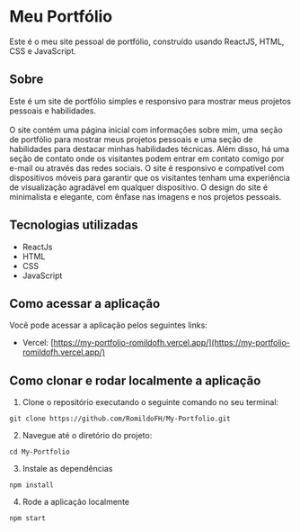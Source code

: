 # Meu Portfólio

Este é o meu site pessoal de portfólio, construído usando ReactJS, HTML, CSS e JavaScript.

## Sobre

Este é um site de portfólio simples e responsivo para mostrar meus projetos pessoais e habilidades.
<br></br>
O site contém uma página inicial com informações sobre mim, uma seção de portfólio para mostrar meus projetos pessoais e uma seção de habilidades para destacar minhas habilidades técnicas. Além disso, há uma seção de contato onde os visitantes podem entrar em contato comigo por e-mail ou através das redes sociais. O site é responsivo e compatível com dispositivos móveis para garantir que os visitantes tenham uma experiência de visualização agradável em qualquer dispositivo. O design do site é minimalista e elegante, com ênfase nas imagens e nos projetos pessoais.

## Tecnologias utilizadas

- ReactJs
- HTML
- CSS
- JavaScript

## Como acessar a aplicação

Você pode acessar a aplicação pelos seguintes links:
- Vercel: [https://my-portfolio-romildofh.vercel.app/](https://my-portfolio-romildofh.vercel.app/)

## Como clonar e rodar localmente a aplicação

1. Clone o repositório executando o seguinte comando no seu terminal:
```
git clone https://github.com/RomildoFH/My-Portfolio.git
```

2. Navegue até o diretório do projeto:
```
cd My-Portfolio
```

3. Instale as dependências
```
npm install
```

4. Rode a aplicação localmente
```
npm start
```
